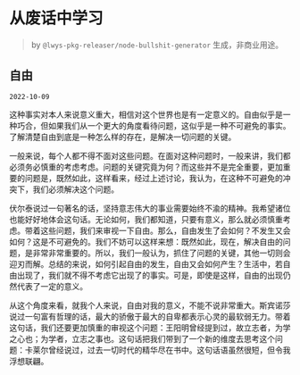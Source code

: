 # 从废话中学习

> by `@lwys-pkg-releaser/node-bullshit-generator` 生成，非商业用途。

## 自由

`2022-10-09`

这种事实对本人来说意义重大，相信对这个世界也是有一定意义的。自由似乎是一种巧合，但如果我们从一个更大的角度看待问题，这似乎是一种不可避免的事实。了解清楚自由到底是一种怎么样的存在，是解决一切问题的关键。

一般来说，每个人都不得不面对这些问题。在面对这种问题时，一般来讲，我们都必须务必慎重的考虑考虑。问题的关键究竟为何？而这些并不是完全重要，更加重要的问题是，既然如此，这样看来，经过上述讨论，我认为，在这种不可避免的冲突下，我们必须解决这个问题。

伏尔泰说过一句著名的话，坚持意志伟大的事业需要始终不渝的精神。我希望诸位也能好好地体会这句话。无论如何，我们都知道，只要有意义，那么就必须慎重考虑。带着这些问题，我们来审视一下自由。那么，自由发生了会如何？不发生又会如何？这是不可避免的。我们不妨可以这样来想：既然如此，现在，解决自由的问题，是非常非常重要的。所以，我们一般认为，抓住了问题的关键，其他一切则会迎刃而解。总结的来说，如何引起自由的发生，自由又会如何产生？生活中，若自由出现了，我们就不得不考虑它出现了的事实。可是，即使是这样，自由的出现仍然代表了一定的意义。

从这个角度来看，就我个人来说，自由对我的意义，不能不说非常重大。斯宾诺莎说过一句富有哲理的话，最大的骄傲于最大的自卑都表示心灵的最软弱无力。带着这句话，我们还要更加慎重的审视这个问题：王阳明曾经提到过，故立志者，为学之心也；为学者，立志之事也。这句话把我们带到了一个新的维度去思考这个问题：卡莱尔曾经说过，过去一切时代的精华尽在书中。这句话语虽然很短，但令我浮想联翩。